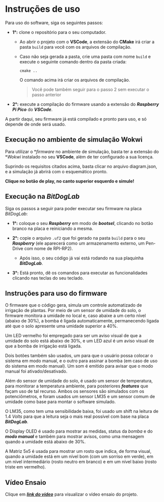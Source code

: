 # Instruções de uso

Para uso do software, siga os seguintes passos:

- **1°:** clone o repositório para o seu computador.

    - Ao abrir o projeto com o **VSCode**, a extensão do **CMake** irá criar a pasta ``build`` para você com os arquivos de compilação.

    - Caso não seja gerada a pasta, crie uma pasta com nome `build` e execute o seguinte comando dentro da pasta criada:
        
        ``cmake ..``

        O comando acima irá criar os arquivos de compilação.
        
        > Você pode também seguir para o passo 2 sem executar o passo anterior

- **2°:** execute a compilação do firmware usando a extensão do ***Raspberry Pi Pico*** do ***VSCode***.

A partir daqui, seu firmware já está compilado e pronto para uso, e só depende de onde será usado.

## Execução no ambiente de simulação Wokwi

Para utilizar o **firmware* no ambiente de simulação, basta ter a extensão do **Wokwi* instalado no seu **VSCode**, além de ter configurado a sua licença.

Suprindo os requisitos citados acima, basta clicar no arquivo diagram.json, e a simulação já abrirá com o esquemático pronto.

**Clique no botão de play, no canto superior esquerdo e simule!**

## Execução na *BitDogLab*

Siga os passos a seguir para poder executar seu firmware na placa *BitDogLab*:

- **1°:** coloque o seu ***Raspberry*** em modo de ***bootsel***, clicando no botão branco na placa e reiniciando a mesma.

- **2°:** copie o arquivo `.uf2` que foi gerado na pasta `build` para o seu ***Raspberry*** (ele aparecerá como um armazenamento externo, um Pen-Drive com nome de RPI-RP2).

    - Após isso, o seu código já vai está rodando na sua plaquinha ***BitDogLab***.

- **3°:** Está pronto, dê os comandos para executar as funcionalidades clicando nas teclas do seu teclado.

## Instruções para uso do firmware

O firmware que o código gera, simula um controle automatizado de irrigação de plantas. Por meio de um sensor de umidade do solo, o firmware monitora a umidade no local e, caso abaixe a um certo nível (abaixo de 30%), a bomba é ligada automaticamente, permanecendo ligada até que o solo apresente uma umidade superior a 40%.

Um LED vermelho foi empregado para ser um aviso visual de que a umidade do solo está abaixo de 30%, e um LED azul é um aviso visual de que a bomba de irrigação está ligada.

Dois botões também são usados, um para que o usuário possa colocar o sistema em modo manual, e o outro para assinar a bomba (em caso de uso do sistema em modo manual). Um som é emitido para avisar que o modo manual foi ativado/desativado.

Além do sensor de umidade do solo, é usado um sensor de temperatura, para monitorar a temperatura ambiente, para posteriores ***features*** que façam uso de tal recurso. Ambos os sensores são simulados com os potenciômetros, e foram usados um sensor LM35 e um sensor comum de umidade como base para montar o software simulado.

O LM35, como tem uma sensibilidade baixa, foi usado um shift na leitura de 1.4 *Volts* para que a leitura seja o mais real possível com base na placa ***BitDogLab***.

O Display OLED é usado para mostrar as medidas, status da *bomba* e do ***modo manual*** e também para mostrar avisos, como uma mensagem quando a umidade está abaixo de 30%.

A Matriz 5x5 é usada para mostrar um rosto que indica, de forma visual, quando a umidade está em um nível bom (com um sorriso em verde), em um nível intermediário (rosto neutro em branco) e em um nível baixo (rosto triste em vermelho).

## Vídeo Ensaio

Clique em ***[link do video](https://drive.google.com/file/d/1hcenPMHs6w2MZMvcvKzYyGz-eTKBqzwI/view?usp=sharing)*** para visualizar o vídeo ensaio do projeto.
